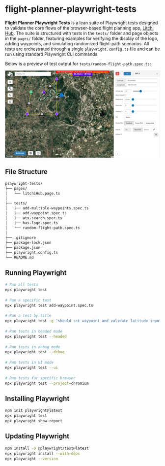 # flight-planner-playwright-tests  
**Flight Planner Playwright Tests** is a lean suite of Playwright tests designed to validate the core flows of the browser-based flight planning app, [Litchi Hub](https://flylitchi.com/hub). The suite is structured with tests in the `tests/` folder and page objects in the `pages/` folder, featuring examples for verifying the display of the logo, adding waypoints, and simulating randomized flight-path scenarios. All tests are orchestrated through a single `playwright.config.ts` file and can be run using standard Playwright CLI commands.

Below is a preview of test output for `tests/random-flight-path.spec.ts`:

![Test Preview](images/screenshot-example.png)

## File Structure  
```
playwright-tests/
├── pages/
│   └── litchiHub.page.ts
│
├── tests/
│   ├── add-multiple-waypoints.spec.ts
│   ├── add-waypoint.spec.ts
│   ├── atx-search.spec.ts
│   ├── has-logo.spec.ts
│   └── random-flight-path.spec.ts
│
├── .gitignore
├── package-lock.json
├── package.json
├── playwright.config.ts
└── README.md
```
## Running Playwright
```bash
# Run all tests  
npx playwright test  

# Run a specific test  
npx playwright test add-waypoint.spec.ts  

# Run a test by title  
npx playwright test -g "should set waypoint and validate latitude input"  

# Run tests in headed mode  
npx playwright test --headed  

# Run tests in debug mode  
npx playwright test --debug  

# Run tests in UI mode  
npx playwright test --ui  

# Run tests for specific browser  
npx playwright test --project=chromium  
```

## Installing Playwright
```bash
npm init playwright@latest  
npx playwright test  
npx playwright show-report  
```

## Updating Playwright
```bash
npm install -D @playwright/test@latest  
npx playwright install --with-deps  
npx playwright --version  
```
